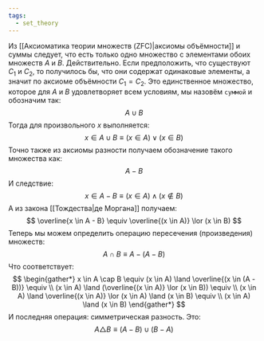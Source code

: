 ```yaml
---
tags:
  - set_theory
---
```

Из [[Аксиоматика теории множеств (ZFC)|аксиомы объёмности]] и суммы следует, что есть только одно множество с элементами обоих множеств $A$ и $B$. Действительно. Если предположить, что существуют $C_1$ и $C_2$, то получилось бы, что они содержат одинаковые элементы, а значит по аксиоме объёмности $C_1 = C_2$. Это единственное множество, которое для $A$ и $B$  удовлетворяет всем условиям, мы назовём `суммой` и обозначим так:
$$
A \cup B
$$
Тогда для произвольного $x$ выполняется:
$$
x \in A \cup B \equiv (x \in A) \lor (x \in B)
$$
Точно также из аксиомы разности получаем обозначение такого множества как:
$$
A - B
$$
И следствие:
$$
x \in A - B \equiv (x \in A) \land (x \notin B)
$$
А из закона [[Тождества|де Моргана]] получаем:
$$
\overline{x \in A - B} \equiv \overline{(x \in A)} \lor (x \in B)
$$
Теперь мы можем определить операцию пересечения (произведения) множеств:
$$
A \cap B \equiv A - (A - B)
$$
Что соответствует:
$$
\begin{gather*}
x \in A \cap B \equiv (x \in A) \land \overline{(x \in (A - B))} \equiv \\
(x \in A) \land (\overline{(x \in A)} \lor (x \in B)) \equiv \\
(x \in A) \land \overline{(x \in A)} \lor (x \in A) \land (x \in B) \equiv \\
(x \in A) \land (x \in B)
\end{gather*}
$$
И последняя операция: симметрическая разность. Это:
$$
A \triangle B \equiv (A - B) \cup (B - A)
$$
